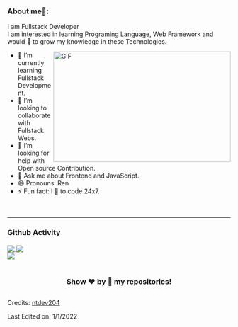 ### About me🧑:

I am Fullstack Developer<br/>
I am interested in learning Programing Language, Web Framework and would 💖 to grow my knowledge in these Technologies.

<img align="right" alt="GIF" src="https://owaisnoor.info/blog/wp-content/uploads/2019/03/maxresdefault.jpg" width="400" height="250" />

- 🌱 I’m currently learning Fullstack Development.
- 👯 I’m looking to collaborate with Fullstack Webs.
- 🤔 I’m looking for help with Open source Contribution.
- 💬 Ask me about Frontend and JavaScript.
- 😄 Pronouns: Ren
- ⚡ Fun fact: I 💖 to code 24x7.

<br/>

---

### Github Activity

<div>

<a href="https://github.com/ntdev204">
  <img align="center" src="https://github-readme-stats.vercel.app/api/top-langs/?username=ntdev204&langs_count=6&theme=tokyonight" />
</a>

<a href="https://github.com/ntdev204">
  <img align="center" src="https://github-readme-stats.vercel.app/api?username=ntdev204&theme=tokyonight" />
</a>

<br/>
<a href="https://github.com/ntdev204">
  <img align="center" src="https://github-profile-trophy.vercel.app/?username=ntdev204&column=7&theme=onedark" />
</a>
<br/>
<br/>

</div>

<div align="center">


### Show ❤️ by 🌟 my [repositories](https://github.com/ntdev204?tab=repositories)!

## </div>

Credits: [ntdev204](https://github.com/ntdev204)

Last Edited on: 1/1/2022
